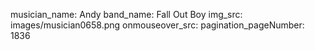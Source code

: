 musician_name: Andy
band_name: Fall Out Boy
img_src: images/musician0658.png
onmouseover_src: 
pagination_pageNumber: 1836
